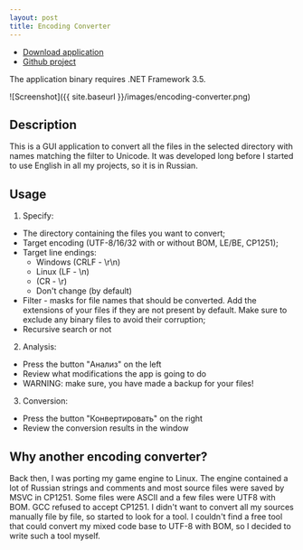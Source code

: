 ```yaml
---
layout: post
title: Encoding Converter
---
```


- [Download application](https://github.com/gammaker/encoding-converter/blob/master/bin/Release/EncodingConverter.exe?raw=true)
- [Github project](https://github.com/gammaker/encoding-converter/)

The application binary requires .NET Framework 3.5.

![Screenshot]({{ site.baseurl }}/images/encoding-converter.png)

## Description
 This is a GUI application to convert all the files in the selected directory with names matching the filter to Unicode. It was developed long before I started to use English in all my projects, so it is in Russian.

## Usage
1. Specify:
  - The directory containing the files you want to convert;
  - Target encoding (UTF-8/16/32 with or without BOM, LE/BE, CP1251);
  - Target line endings:
    - Windows (CRLF - \r\n)
    - Linux (LF - \n)
    - (CR - \r)
    - Don't change (by default)
  - Filter - masks for file names that should be converted. Add the extensions of your files if they are not present by default. Make sure to exclude any binary files to avoid their corruption;
  - Recursive search or not
2. Analysis:
  - Press the button "Анализ" on the left
  - Review what modifications the app is going to do
  - WARNING: make sure, you have made a backup for your files!
3. Conversion:
  - Press the button "Конвертировать" on the right
  - Review the conversion results in the window
 


## Why another encoding converter?

Back then, I was porting my game engine to Linux. The engine contained a lot of Russian strings and comments and most source files were saved by MSVC in CP1251. Some files were ASCII and a few files were UTF8 with BOM. GCC refused to accept CP1251. I didn't want to convert all my sources manually file by file, so started to look for a tool. I couldn't find a free tool that could convert my mixed code base to UTF-8 with BOM, so I decided to write such a tool myself.
